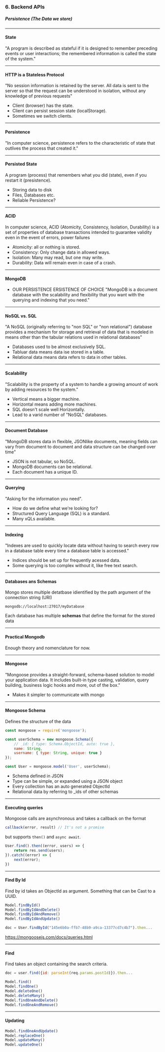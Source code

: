 ### 6. Backend APIs</h3>
##### Persistence (The Data we store)</h5>

---

#### State

"A program is described as stateful if it is designed to remember preceding events or user interactions; the remembered information is called the state of the system."

---

#### HTTP is a Stateless Protocol</h4>
"No session information is retained by the server. All data is sent to the server so
that the request can be understood in isolation, without any knowledge of previous
requests"

* Client (browser) has the state.
* Client can persist session state (localStorage).
* Sometimes we switch clients.

---

#### Persistence</h4>
"In computer science, persistence refers to the characteristic of state that outlives
the process that created it."

---

#### Persisted State</h4>
A program (process) that remembers what you did (state), even if you restart it
(presistence).

* Storing data to disk
* Files, Databases etc.
* Reliable Persistence?

---


#### ACID</h4>
In computer science, ACID (Atomicity, Consistency, Isolation, Durability) is a set of
properties of database transactions intended to guarantee validity even in the event
of errors, power failures

* Atomicity: all or nothing is stored.
* Consistency: Only change data in allowed ways.
* Isolation: Many may read, but one may write.
* Durability: Data will remain even in case of a crash.

---


#### MongoDB</h4>
* OUR PERSISTENCE ERSISTENCE OF CHOICE
"MongoDB is a document database with the scalability and flexibility that you want
	with the querying and indexing that you need."

---


#### NoSQL vs. SQL</h4>
"A NoSQL (originally referring to "non SQL" or "non relational") database provides
a mechanism for storage and retrieval of data that is modeled in means other than
the tabular relations used in relational databases"

* Databases used to be almost exclusively SQL.
* Tabluar data means data ise stored in a table.
* Relational data means data refers to data in other tables.

---


#### Scalability</h4>
"Scalability is the property of a system to handle a growing amount of work by
adding resources to the system."

* Vertical means a bigger machine.
* Horizontal means adding more machines.
* SQL doesn't scale well Horizontally.
* Lead to a varid number of "NoSQL" databases.

---


#### Document Database</h4>
"MongoDB stores data in flexible, JSON­like documents, meaning fields can
vary from document to document and data structure can be changed over time"

* JSON is not tabular, so NoSQL.
* MongoDB documents can be relational.
* Each document has a unique ID.

---


#### Querying</h4>
"Asking for the information you need".

* How do we define what we're looking for?
* Structured Query Language (SQL) is a standard.
* Many xQLs available.

---	


#### Indexing</h4>
"Indexes are used to quickly locate data without having to search every row in a
database table every time a database table is accessed."

* Indices should be set up for frequently acessed data.
* Some querying is too complex without it, like free text search.

---


#### Databases ans Schemas

Mongo stores multiple detatbase idientified by the path argument of the connection
string (URI)

```Shell
mongodb://localhost:27017/myDatabase
```

Each database has multiple **schemas** that define the format for the stored data

---

#### Practical Mongodb</h4>
Enough theory and nomenclature for now.

---

#### Mongoose</h4>
"Mongoose provides a straight-forward, schema-based solution to model your
application data. It includes built-in type casting, validation, query building,
business logic hooks and more, out of the box."
* Makes it simpler to communicate with mongo

---

#### Mongoose Schema

Defines the structure of the data

```JavaScript
const mongoose = require('mongoose');

const userSchema = new mongoose.Schema({
	// _id: { type: Schema.ObjectId, auto: true },
	name: String,
	username: { type: String, unique: true }
});

const User = mongoose.model('User', userSchema);
```

* Schema defined in JSON
* Type can be simple, or expanded using a JSON object
* Every collection has an auto generated ObjectId
* Relational data by referring to _ids of other schemas

---

#### Executing queries

Mongoose calls are asynchronous and takes a callback on the format
```JavaScript
callback(error, result) // It's not a promise
```
but supports ```then()``` and ```async await```.

```JavaScript
User.find().then((error, users) => {
	return res.send(users);
}).catch((error) => {
	next(error);
})
```


---

#### Find By Id

Find by id takes an ObjectId as argument. Something that can be Cast to a UUID.

```JavaScript
Model.findById()
Model.findByIdAndDelete()
Model.findByIdAndRemove()
Model.findByIdAndUpdate()
```

```JavaScript
doc = User.findById("145e6b0a-ffb7-48b9-a9ca-13377cd7c4b7").then...
```

<a href="https://mongoosejs.com/docs/queries.html" target="_blank">https://mongoosejs.com/docs/queries.html</a>

---

#### Find

Find takes an object containing the search criteria.

```JavaScript
doc = user.find({id: parseInt(req.params.postId)}).then...
```

```JavaScript
Model.find()
Model.findOne()
Model.deleteOne()
Model.deleteMany()
Model.findOneAndDelete()
Model.findOneAndRemove()
```

---

#### Updating

```JavaScript
Model.findOneAndUpdate()
Model.replaceOne()
Model.updateMany()
Model.updateOne()
```